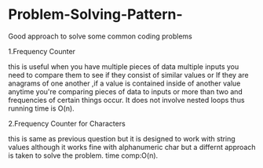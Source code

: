 # Problem-Solving-Pattern-
Good approach to solve some common coding problems 

1.Frequency Counter 

this is useful when you have multiple pieces of data multiple inputs you need to compare them to see if they consist of similar values or If they are anagrams of one another ,if a value is contained inside of another value anytime you're comparing pieces of data to inputs or more than two and frequencies of certain things occur.
It does not involve nested loops thus running time is O(n).

2.Frequency Counter for Characters

this is same as previous question but it is designed to work with string values although it works fine with alphanumeric char but a differnt approach is taken to solve the problem.
time comp:O(n).
